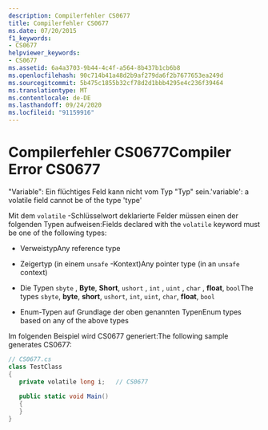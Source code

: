 ```yaml
---
description: Compilerfehler CS0677
title: Compilerfehler CS0677
ms.date: 07/20/2015
f1_keywords:
- CS0677
helpviewer_keywords:
- CS0677
ms.assetid: 6a4a3703-9b44-4c4f-a564-8b437b1cb6b8
ms.openlocfilehash: 90c714b41a48d2b9af279da6f2b7677653ea249d
ms.sourcegitcommit: 5b475c1855b32cf78d2d1bbb4295e4c236f39464
ms.translationtype: MT
ms.contentlocale: de-DE
ms.lasthandoff: 09/24/2020
ms.locfileid: "91159916"
---
```

# <a name="compiler-error-cs0677"></a><span data-ttu-id="66c26-103">Compilerfehler CS0677</span><span class="sxs-lookup"><span data-stu-id="66c26-103">Compiler Error CS0677</span></span>

<span data-ttu-id="66c26-104">"Variable": Ein flüchtiges Feld kann nicht vom Typ "Typ" sein.</span><span class="sxs-lookup"><span data-stu-id="66c26-104">'variable': a volatile field cannot be of the type 'type'</span></span>  
  
 <span data-ttu-id="66c26-105">Mit dem `volatile` -Schlüsselwort deklarierte Felder müssen einen der folgenden Typen aufweisen:</span><span class="sxs-lookup"><span data-stu-id="66c26-105">Fields declared with the `volatile` keyword must be one of the following types:</span></span>  
  
- <span data-ttu-id="66c26-106">Verweistyp</span><span class="sxs-lookup"><span data-stu-id="66c26-106">Any reference type</span></span>  
  
- <span data-ttu-id="66c26-107">Zeigertyp (in einem `unsafe` -Kontext)</span><span class="sxs-lookup"><span data-stu-id="66c26-107">Any pointer type (in an `unsafe` context)</span></span>  
  
- <span data-ttu-id="66c26-108">Die Typen `sbyte` , **Byte**, **Short**, `ushort` , `int` , `uint` , `char` , **float**, `bool`</span><span class="sxs-lookup"><span data-stu-id="66c26-108">The types `sbyte`, **byte**, **short**, `ushort`, `int`, `uint`, `char`, **float**, `bool`</span></span>  
  
- <span data-ttu-id="66c26-109">Enum-Typen auf Grundlage der oben genannten Typen</span><span class="sxs-lookup"><span data-stu-id="66c26-109">Enum types based on any of the above types</span></span>  
  
 <span data-ttu-id="66c26-110">Im folgenden Beispiel wird CS0677 generiert:</span><span class="sxs-lookup"><span data-stu-id="66c26-110">The following sample generates CS0677:</span></span>  
  
```csharp  
// CS0677.cs  
class TestClass  
{  
   private volatile long i;   // CS0677  
  
   public static void Main()  
   {  
   }  
}  
```
